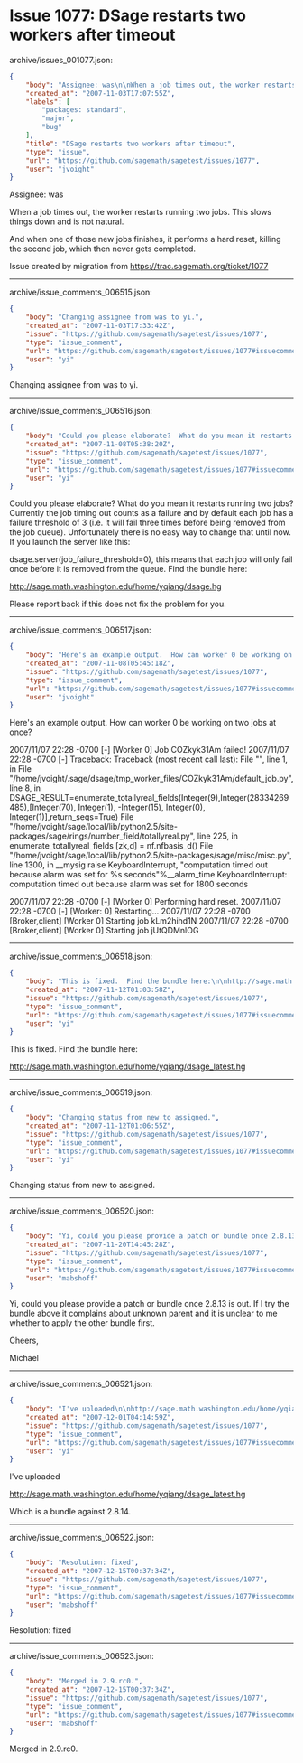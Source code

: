 # Issue 1077: DSage restarts two workers after timeout

archive/issues_001077.json:
```json
{
    "body": "Assignee: was\n\nWhen a job times out, the worker restarts running two jobs.  This slows things down and is not natural.\n\nAnd when one of those new jobs finishes, it performs a hard reset, killing the second job, which then never gets completed.\n\nIssue created by migration from https://trac.sagemath.org/ticket/1077\n\n",
    "created_at": "2007-11-03T17:07:55Z",
    "labels": [
        "packages: standard",
        "major",
        "bug"
    ],
    "title": "DSage restarts two workers after timeout",
    "type": "issue",
    "url": "https://github.com/sagemath/sagetest/issues/1077",
    "user": "jvoight"
}
```
Assignee: was

When a job times out, the worker restarts running two jobs.  This slows things down and is not natural.

And when one of those new jobs finishes, it performs a hard reset, killing the second job, which then never gets completed.

Issue created by migration from https://trac.sagemath.org/ticket/1077





---

archive/issue_comments_006515.json:
```json
{
    "body": "Changing assignee from was to yi.",
    "created_at": "2007-11-03T17:33:42Z",
    "issue": "https://github.com/sagemath/sagetest/issues/1077",
    "type": "issue_comment",
    "url": "https://github.com/sagemath/sagetest/issues/1077#issuecomment-6515",
    "user": "yi"
}
```

Changing assignee from was to yi.



---

archive/issue_comments_006516.json:
```json
{
    "body": "Could you please elaborate?  What do you mean it restarts running two jobs? Currently the job timing out counts as a failure and by default each job has a failure threshold of 3 (i.e. it will fail three times before being removed from the job queue).  Unfortunately there is no easy way to change that until now.  If you launch the server like this:\n\ndsage.server(job_failure_threshold=0), this means that each job will only fail once before it is removed from the queue.  Find the bundle here:\n\nhttp://sage.math.washington.edu/home/yqiang/dsage.hg\n\nPlease report back if this does not fix the problem for you.",
    "created_at": "2007-11-08T05:38:20Z",
    "issue": "https://github.com/sagemath/sagetest/issues/1077",
    "type": "issue_comment",
    "url": "https://github.com/sagemath/sagetest/issues/1077#issuecomment-6516",
    "user": "yi"
}
```

Could you please elaborate?  What do you mean it restarts running two jobs? Currently the job timing out counts as a failure and by default each job has a failure threshold of 3 (i.e. it will fail three times before being removed from the job queue).  Unfortunately there is no easy way to change that until now.  If you launch the server like this:

dsage.server(job_failure_threshold=0), this means that each job will only fail once before it is removed from the queue.  Find the bundle here:

http://sage.math.washington.edu/home/yqiang/dsage.hg

Please report back if this does not fix the problem for you.



---

archive/issue_comments_006517.json:
```json
{
    "body": "Here's an example output.  How can worker 0 be working on two jobs at once?  \n\n2007/11/07 22:28 -0700 [-] [Worker 0] Job COZkyk31Am failed!\n2007/11/07 22:28 -0700 [-] Traceback:\n        Traceback (most recent call last):\n          File \"<stdin>\", line 1, in <module>\n          File \"/home/jvoight/.sage/dsage/tmp_worker_files/COZkyk31Am/default_job.py\", line 8, in <module>\n            DSAGE_RESULT=enumerate_totallyreal_fields(Integer(9),Integer(28334269485),[Integer(70), Integer(1), -Integer(15), Integer(0), Integer(1)],return_seqs=True)\n          File \"/home/jvoight/sage/local/lib/python2.5/site-packages/sage/rings/number_field/totallyreal.py\", line 225, in enumerate_totallyreal_fields\n            [zk,d] = nf.nfbasis_d()\n          File \"/home/jvoight/sage/local/lib/python2.5/site-packages/sage/misc/misc.py\", line 1300, in __mysig\n            raise KeyboardInterrupt, \"computation timed out because alarm was set for %s seconds\"%__alarm_time\n        KeyboardInterrupt: computation timed out because alarm was set for 1800 seconds\n\n2007/11/07 22:28 -0700 [-] [Worker 0] Performing hard reset.\n2007/11/07 22:28 -0700 [-] [Worker: 0] Restarting...\n2007/11/07 22:28 -0700 [Broker,client] [Worker 0] Starting job kLm2hihd1N\n2007/11/07 22:28 -0700 [Broker,client] [Worker 0] Starting job jUtQDMnlOG",
    "created_at": "2007-11-08T05:45:18Z",
    "issue": "https://github.com/sagemath/sagetest/issues/1077",
    "type": "issue_comment",
    "url": "https://github.com/sagemath/sagetest/issues/1077#issuecomment-6517",
    "user": "jvoight"
}
```

Here's an example output.  How can worker 0 be working on two jobs at once?  

2007/11/07 22:28 -0700 [-] [Worker 0] Job COZkyk31Am failed!
2007/11/07 22:28 -0700 [-] Traceback:
        Traceback (most recent call last):
          File "<stdin>", line 1, in <module>
          File "/home/jvoight/.sage/dsage/tmp_worker_files/COZkyk31Am/default_job.py", line 8, in <module>
            DSAGE_RESULT=enumerate_totallyreal_fields(Integer(9),Integer(28334269485),[Integer(70), Integer(1), -Integer(15), Integer(0), Integer(1)],return_seqs=True)
          File "/home/jvoight/sage/local/lib/python2.5/site-packages/sage/rings/number_field/totallyreal.py", line 225, in enumerate_totallyreal_fields
            [zk,d] = nf.nfbasis_d()
          File "/home/jvoight/sage/local/lib/python2.5/site-packages/sage/misc/misc.py", line 1300, in __mysig
            raise KeyboardInterrupt, "computation timed out because alarm was set for %s seconds"%__alarm_time
        KeyboardInterrupt: computation timed out because alarm was set for 1800 seconds

2007/11/07 22:28 -0700 [-] [Worker 0] Performing hard reset.
2007/11/07 22:28 -0700 [-] [Worker: 0] Restarting...
2007/11/07 22:28 -0700 [Broker,client] [Worker 0] Starting job kLm2hihd1N
2007/11/07 22:28 -0700 [Broker,client] [Worker 0] Starting job jUtQDMnlOG



---

archive/issue_comments_006518.json:
```json
{
    "body": "This is fixed.  Find the bundle here:\n\nhttp://sage.math.washington.edu/home/yqiang/dsage_latest.hg",
    "created_at": "2007-11-12T01:03:58Z",
    "issue": "https://github.com/sagemath/sagetest/issues/1077",
    "type": "issue_comment",
    "url": "https://github.com/sagemath/sagetest/issues/1077#issuecomment-6518",
    "user": "yi"
}
```

This is fixed.  Find the bundle here:

http://sage.math.washington.edu/home/yqiang/dsage_latest.hg



---

archive/issue_comments_006519.json:
```json
{
    "body": "Changing status from new to assigned.",
    "created_at": "2007-11-12T01:06:55Z",
    "issue": "https://github.com/sagemath/sagetest/issues/1077",
    "type": "issue_comment",
    "url": "https://github.com/sagemath/sagetest/issues/1077#issuecomment-6519",
    "user": "yi"
}
```

Changing status from new to assigned.



---

archive/issue_comments_006520.json:
```json
{
    "body": "Yi, could you please provide a patch or bundle once 2.8.13 is out. If I try the bundle above it complains about unknown parent and it is unclear to me whether to apply the other bundle first.\n\nCheers,\n\nMichael",
    "created_at": "2007-11-20T14:45:28Z",
    "issue": "https://github.com/sagemath/sagetest/issues/1077",
    "type": "issue_comment",
    "url": "https://github.com/sagemath/sagetest/issues/1077#issuecomment-6520",
    "user": "mabshoff"
}
```

Yi, could you please provide a patch or bundle once 2.8.13 is out. If I try the bundle above it complains about unknown parent and it is unclear to me whether to apply the other bundle first.

Cheers,

Michael



---

archive/issue_comments_006521.json:
```json
{
    "body": "I've uploaded\n\nhttp://sage.math.washington.edu/home/yqiang/dsage_latest.hg\n\nWhich is a bundle against 2.8.14.",
    "created_at": "2007-12-01T04:14:59Z",
    "issue": "https://github.com/sagemath/sagetest/issues/1077",
    "type": "issue_comment",
    "url": "https://github.com/sagemath/sagetest/issues/1077#issuecomment-6521",
    "user": "yi"
}
```

I've uploaded

http://sage.math.washington.edu/home/yqiang/dsage_latest.hg

Which is a bundle against 2.8.14.



---

archive/issue_comments_006522.json:
```json
{
    "body": "Resolution: fixed",
    "created_at": "2007-12-15T00:37:34Z",
    "issue": "https://github.com/sagemath/sagetest/issues/1077",
    "type": "issue_comment",
    "url": "https://github.com/sagemath/sagetest/issues/1077#issuecomment-6522",
    "user": "mabshoff"
}
```

Resolution: fixed



---

archive/issue_comments_006523.json:
```json
{
    "body": "Merged in 2.9.rc0.",
    "created_at": "2007-12-15T00:37:34Z",
    "issue": "https://github.com/sagemath/sagetest/issues/1077",
    "type": "issue_comment",
    "url": "https://github.com/sagemath/sagetest/issues/1077#issuecomment-6523",
    "user": "mabshoff"
}
```

Merged in 2.9.rc0.
